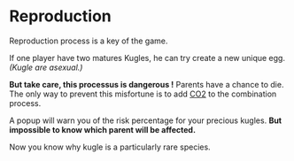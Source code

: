 # Reproduction

Reproduction process is a key of the game.

If one player have two matures Kugles, he can try create a new unique egg. _(Kugle are asexual.)_

**But take care, this processus is dangerous !** Parents have a chance to die.\
The only way to prevent this misfortune is to add [CO2](../fungibles-tokens/co2.md) to the combination process.

A popup will warn you of the risk percentage for your precious kugles. **But impossible to know which parent will be affected.**

Now you know why kugle is a particularly rare species.
